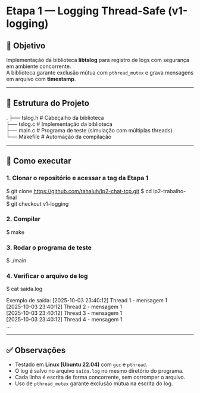 # Etapa 1 — Logging Thread-Safe (v1-logging)

## 🔹 Objetivo
Implementação da biblioteca **libtslog** para registro de logs com segurança em ambiente concorrente.  
A biblioteca garante exclusão mútua com `pthread_mutex` e grava mensagens em arquivo com **timestamp**.

---

## 📂 Estrutura do Projeto
.
├── tslog.h      # Cabeçalho da biblioteca  
├── tslog.c      # Implementação da biblioteca  
├── main.c       # Programa de teste (simulação com múltiplas threads)  
└── Makefile     # Automação da compilação  

---

## 🚀 Como executar

### 1. Clonar o repositório e acessar a tag da Etapa 1
$ git clone https://github.com/tahaluh/lp2-chat-tcp.git
$ cd lp2-trabalho-final  
$ git checkout v1-logging  

### 2. Compilar
$ make  

### 3. Rodar o programa de teste
$ ./main  

### 4. Verificar o arquivo de log
$ cat saida.log  

Exemplo de saída:
[2025-10-03 23:40:12] Thread 1 - mensagem 1  
[2025-10-03 23:40:12] Thread 2 - mensagem 1  
[2025-10-03 23:40:12] Thread 3 - mensagem 1  
[2025-10-03 23:40:12] Thread 4 - mensagem 1  
...  

---

## ✅ Observações
- Testado em **Linux (Ubuntu 22.04)** com `gcc` e `pthread`.  
- O log é salvo no arquivo `saida.log` no mesmo diretório do programa.  
- Cada linha é escrita de forma concorrente, sem corromper o arquivo.  
- Uso de `pthread_mutex` garante exclusão mútua na escrita do log.  


